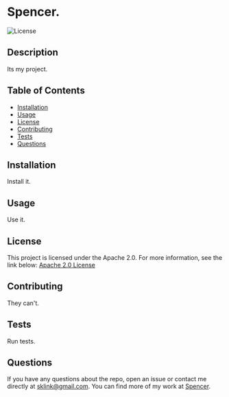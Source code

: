 # Spencer.

![License](https://img.shields.io/badge/license-Apache_2.0-blue.svg)

## Description

Its my project.

## Table of Contents

- [Installation](#installation)
- [Usage](#usage)
- [License](#license)
- [Contributing](#contributing)
- [Tests](#tests)
- [Questions](#questions)

## Installation

Install it.

## Usage

Use it.

## License
  
This project is licensed under the Apache 2.0. For more information, see the link below:
[Apache 2.0 License](https://opensource.org/licenses/Apache-2.0)


## Contributing

They can't.

## Tests

Run tests.

## Questions

If you have any questions about the repo, open an issue or contact me directly at sklink@gmail.com. You can find more of my work at [Spencer](https://github.com/Spencer/).
